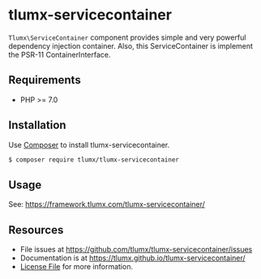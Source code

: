 # tlumx-servicecontainer

`Tlumx\ServiceContainer` component provides simple and very powerful dependency injection container. Also, this ServiceContainer is implement the PSR-11 ContainerInterface.

## Requirements

* PHP >= 7.0

## Installation

Use [Composer](https://getcomposer.org/) to install tlumx-servicecontainer.

```bash
$ composer require tlumx/tlumx-servicecontainer
```

## Usage

See: https://framework.tlumx.com/tlumx-servicecontainer/


## Resources

- File issues at https://github.com/tlumx/tlumx-servicecontainer/issues
- Documentation is at https://tlumx.github.io/tlumx-servicecontainer/
- [License File](LICENSE.md) for more information.
